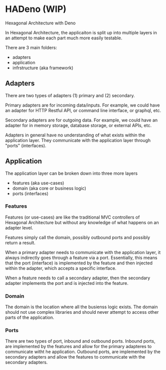# HADeno (WIP)

Hexagonal Architecture with Deno

In Hexagonal Architecture, the applicaiton is split up into multiple layers in
an attempt to make each part much more easily testable.

There are 3 main folders:

- adapters
- application
- infrstructure (aka framework)

## Adapters

There are two types of adapters (1) primary and (2) secondary.

Primary adapters are for incoming data/inputs. For example, we could have an
adapter for HTTP Restful API, or command line interface, or graphql, etc.

Secondary adapters are for outgoing data. For example, we could have an adapter
for in memory storage, database storage, or external APIs, etc.

Adapters in general have no understanding of what exists within the application
layer. They communicate with the application layer through "ports" (interfaces).

## Application

The application layer can be broken down into three more layers

- features (aka use-cases)
- domain (aka core or business logic)
- ports (interfaces)

### Features

Features (or use-cases) are like the traditional MVC controllers of Hexagonal
Architecture but without any knowledge of what happens on an adapter level.

Features simply call the domain, possibly outbound ports and possibly return a
result.

When a primary adapter needs to communicate with the application layer, it
always indirectly goes through a feature via a port. Essentially, this means
that the port (interface) is implemented by the feature and then injected within
the adapter, which accepts a specific interface.

When a feature needs to call a secondary adapter, then the secondary adapter
implements the port and is injected into the feature.

### Domain

The domain is the location where all the busienss logic exists. The domain
should not use complex libraries and should never attempt to access other parts
of the application.

### Ports

There are two types of port, inbound and outbound ports. Inbound ports, are
implemented by the features and allow for the primary adapteres to communicate
witht he application. Outbound ports, are implemented by the secondary adapters
and allow the features to communicate with the secondary adapters.
